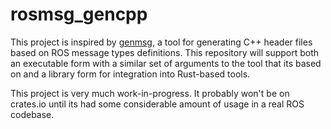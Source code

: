 # rosmsg_gencpp
This project is inspired by [genmsg](https://github.com/ros/genmsg), a tool for
generating C++ header files based on ROS message types definitions. This repository
will support both an executable form with a similar set of arguments to the tool
that its based on and a library form for integration into Rust-based tools.

This project is very much work-in-progress. It probably won't be on crates.io
until its had some considerable amount of usage in a real ROS codebase.